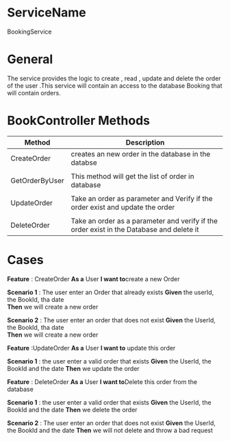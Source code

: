 # ServiceName
BookingService

# General

The service provides the logic to create , read , update and delete the order of the user .This service will contain
an access to the database Booking that will contain orders.

# BookController Methods

| Method            |                        Description                                                        |
| ------------      | ----------------------------------------------------------------------------              |
| CreateOrder       |  creates an new order in the database in the databse                                      |
|                   |                                                                                           |
| GetOrderByUser    | This method will get the list of order in database                                        |   
|                   |                                                                                           |
| UpdateOrder       | Take an order as parameter and Verify if the order exist and update the order             |
|                   |                                                                                           |
| DeleteOrder       | Take an order as a parameter and verify if the order exist in the Database and delete it  |


# Cases

**Feature** : CreateOrder
**As a** User 
**I want to**create a new Order  

**Scenario 1** : The user enter an Order that already exists 
**Given** the userId, the BookId, tha date  
**Then** we will create a new order 


**Scenario 2** : The user enter an order that does not exist 
**Given** the UserId, the BookId, tha date  
**Then** we will create a new order 

**Feature** :UpdateOrder
**As a** User
**I want to** update this order

**Scenario 1** : the user enter a valid order that exists
**Given** the UserId, the BookId and the date
**Then** we update the order 

**Feature** : DeleteOrder
**As a** User
**I want to**Delete this order from the database

**Scenario 1** : the user enter a valid order that exists
**Given** the UserId, the BookId and the date
**Then** we delete the order 

**Scenario 2** : The user enter an order that does not exist 
**Given** the UserId, the BookId and the date
**Then** we will not delete and throw a bad request